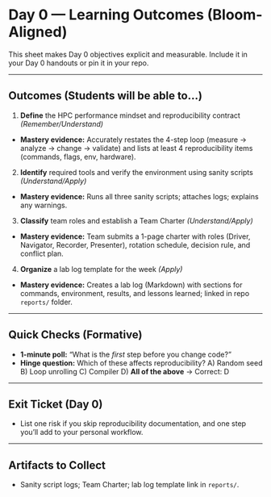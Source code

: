 # Day 0 — Learning Outcomes (Bloom-Aligned)

This sheet makes Day 0 objectives explicit and measurable. Include it in your Day 0 handouts or pin it in your repo.

---

## Outcomes (Students will be able to…)

1) **Define** the HPC performance mindset and reproducibility contract *(Remember/Understand)*  
- **Mastery evidence:** Accurately restates the 4-step loop (measure → analyze → change → validate) and lists at least 4 reproducibility items (commands, flags, env, hardware).

2) **Identify** required tools and verify the environment using sanity scripts *(Understand/Apply)*  
- **Mastery evidence:** Runs all three sanity scripts; attaches logs; explains any warnings.

3) **Classify** team roles and establish a Team Charter *(Understand/Apply)*  
- **Mastery evidence:** Team submits a 1-page charter with roles (Driver, Navigator, Recorder, Presenter), rotation schedule, decision rule, and conflict plan.

4) **Organize** a lab log template for the week *(Apply)*  
- **Mastery evidence:** Creates a lab log (Markdown) with sections for commands, environment, results, and lessons learned; linked in repo `reports/` folder.

---

## Quick Checks (Formative)
- **1-minute poll:** “What is the *first* step before you change code?”  
- **Hinge question:** Which of these affects reproducibility? A) Random seed  B) Loop unrolling  C) Compiler  D) **All of the above** → Correct: D

---

## Exit Ticket (Day 0)
- List one risk if you skip reproducibility documentation, and one step you’ll add to your personal workflow.

---

## Artifacts to Collect
- Sanity script logs; Team Charter; lab log template link in `reports/`.
